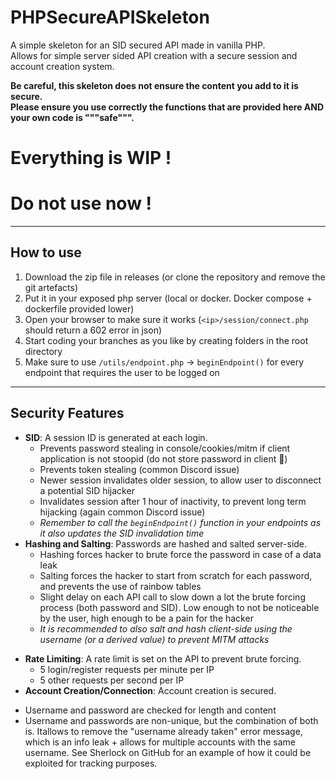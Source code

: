 # PHPSecureAPISkeleton
A simple skeleton for an SID secured API made in vanilla PHP.  
Allows for simple server sided API creation with a secure session and account creation system.

**Be careful, this skeleton does not ensure the content you add to it is secure.**  
**Please ensure you use correctly the functions that are provided here AND your own code is """safe""".**

# Everything is WIP !
# Do not use now !

---
## How to use
1. Download the zip file in releases (or clone the repository and remove the git artefacts)
2. Put it in your exposed php server (local or docker. Docker compose + dockerfile provided lower)
3. Open your browser to make sure it works (`<ip>/session/connect.php` should return a 602 error in json)
4. Start coding your branches as you like by creating folders in the root directory
5. Make sure to use `/utils/endpoint.php` -> `beginEndpoint()` for every endpoint that requires the user to be logged on

---
## Security Features
- **SID**: A session ID is generated at each login.
  - Prevents password stealing in console/cookies/mitm if client application is not stoopid (do not store password in client 👀)
  - Prevents token stealing (common Discord issue)
  - Newer session invalidates older session, to allow user to disconnect a potential SID hijacker
  - Invalidates session after 1 hour of inactivity, to prevent long term hijacking (again common Discord issue)
  - *Remember to call the `beginEndpoint()` function in your endpoints as it also updates the SID invalidation time*
- **Hashing and Salting**: Passwords are hashed and salted server-side.
  - Hashing forces hacker to brute force the password in case of a data leak
  - Salting forces the hacker to start from scratch for each password, and prevents the use of rainbow tables
  - Slight delay on each API call to slow down a lot the brute forcing process (both password and SID). Low enough to not be noticeable by the user, high enough to be a pain for the hacker
  - *It is recommended to also salt and hash client-side using the username (or a derived value) to prevent MITM attacks*
<!-- TODO -->
- **Rate Limiting**: A rate limit is set on the API to prevent brute forcing.
  - 5 login/register requests per minute per IP
  - 5 other requests per second per IP
- **Account Creation/Connection**: Account creation is secured.
<!-- TODO -->
  - Username and password are checked for length and content
  - Username and passwords are non-unique, but the combination of both is. Itallows to remove the "username already taken" error message, which is an info leak + allows for multiple accounts with the same username. See Sherlock on GitHub for an example of how it could be exploited for tracking purposes.